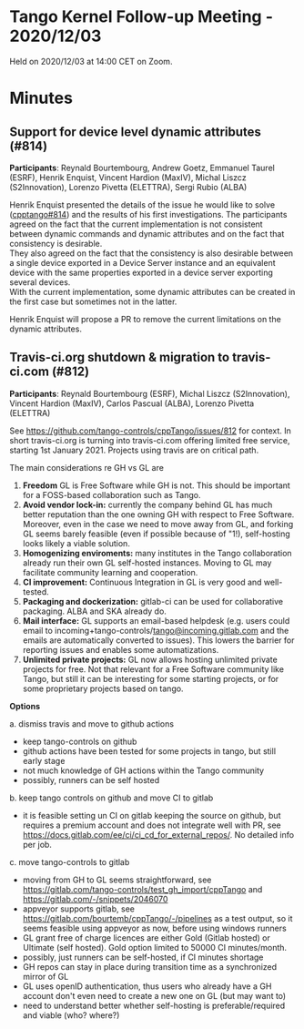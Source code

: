 # Tango Kernel Follow-up Meeting - 2020/12/03

Held on 2020/12/03 at 14:00 CET on Zoom.

# Minutes

## Support for device level dynamic attributes (#814)

**Participants**: Reynald Bourtembourg, Andrew Goetz, Emmanuel Taurel (ESRF), Henrik Enquist, Vincent Hardion (MaxIV), 
Michal Liszcz (S2Innovation), Lorenzo Pivetta (ELETTRA), Sergi Rubio (ALBA) 

Henrik Enquist presented the details of the issue he would like to solve ([cpptango#814](https://github.com/tango-controls/cpptango/issues/814)) 
and the results of his first investigations.
The participants agreed on the fact that the current implementation is not consistent between dynamic commands and 
dynamic attributes and on the fact that consistency is desirable.  
They also agreed on the fact that the consistency is also desirable between a single device exported in a Device Server instance 
and an equivalent device with the same properties exported in a device server exporting several devices.  
With the current implementation, some dynamic attributes can be created in the first case but sometimes not in the latter.

Henrik Enquist will propose a PR to remove the current limitations on the dynamic attributes.

## Travis-ci.org shutdown & migration to travis-ci.com (#812)

**Participants**:  Reynald Bourtembourg (ESRF), Michal Liszcz (S2Innovation), Vincent Hardion (MaxIV), Carlos Pascual (ALBA), Lorenzo Pivetta (ELETTRA)

See https://github.com/tango-controls/cppTango/issues/812 for context. In short travis-ci.org is turning into travis-ci.com offering limited free service, starting 1st January 2021. Projects using travis are on critical path.

The main considerations re GH vs GL are

1. **Freedom** GL is Free Software while GH is not. This should be important for a FOSS-based collaboration such as Tango.
2. **Avoid vendor lock-in:** currently the company behind GL has much better reputation than the one owning GH with respect to Free Software. Moreover, even in the case we need to move away from GL, and forking GL seems barely feasible (even if possible because of "1!), self-hosting looks likely a viable solution.
3. **Homogenizing enviroments:** many institutes in the Tango collaboration already run their own GL self-hosted instances. Moving to GL may facilitate community learning and cooperation.
4. **CI improvement:** Continuous Integration in GL is very good and well-tested.
5. **Packaging and dockerization:** gitlab-ci can be used for collaborative packaging. ALBA and SKA already do.
6. **Mail interface:** GL supports an email-based helpdesk (e.g. users could email to incoming+tango-controls/tango@incoming.gitlab.com and the emails are automatically converted to issues). This lowers the barrier for reporting issues and enables some automatizations.
7. **Unlimited private projects:** GL now allows hosting unlimited private projects for free. Not that relevant for a Free Software community like Tango, but still it can be interesting for some starting projects, or for some proprietary projects based on tango.

**Options**

a. dismiss travis and move to github actions
- keep tango-controls on github
- github actions have been tested for some projects in tango, but still early stage
- not much knowledge of GH actions within the Tango community
- possibly, runners can be self hosted

b. keep tango controls on github and move CI to gitlab
- it is feasible setting un CI on gitlab keeping the source on github, but requires a premium account and does not integrate well with PR, see https://docs.gitlab.com/ee/ci/ci_cd_for_external_repos/. No detailed info per job.

c. move tango-controls to gitlab
- moving from GH to GL seems straightforward, see https://gitlab.com/tango-controls/test_gh_import/cppTango and https://gitlab.com/-/snippets/2046070
- appveyor supports gitlab, see https://gitlab.com/bourtemb/cppTango/-/pipelines as a test output, so it seems feasible using appveyor as now, before using windows runners
- GL grant free of charge licences are either Gold (Gitlab hosted) or Ultimate (self hosted). Gold option limited to 50000 CI minutes/month.
- possibly, just runners can be self-hosted, if CI minutes shortage
- GH repos can stay in place during transition time as a synchronized mirror of GL
- GL uses openID authentication, thus users who already have a GH account don't even need to create a new one on GL (but may want to)
- need to understand better whether self-hosting is preferable/required and viable (who? where?)


   
